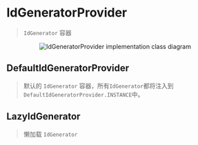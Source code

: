 # IdGeneratorProvider

> `IdGenerator` 容器

<p align="center">
  <img :src="$withBase('/assets/design/IdGeneratorProvider-impl-class.png')" alt="IdGeneratorProvider implementation class diagram"/>
</p>

## DefaultIdGeneratorProvider

> 默认的 `IdGenerator` 容器，所有`IdGenerator`都将注入到 `DefaultIdGeneratorProvider.INSTANCE`中。

## LazyIdGenerator

> 懒加载 `IdGenerator`
